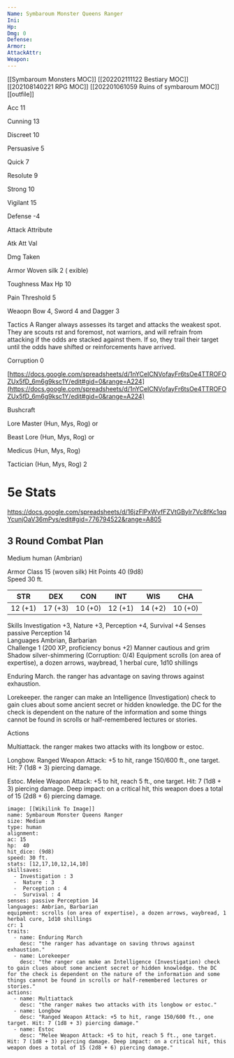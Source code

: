 ```yaml
---
Name: Symbaroum Monster Queens Ranger
Ini: 
Hp: 
Dmg: 0
Defense: 
Armor: 
AttackAttr: 
Weapon: 
---
```

[[Symbaroum Monsters MOC]]
[[202202111122 Bestiary MOC]]
[[202108140221 RPG MOC]]
[[202201061059 Ruins of symbaroum MOC]]
[[outfile]]

Acc 11

Cunning 13

Discreet 10

Persuasive 5

Quick 7

Resolute 9

Strong 10

Vigilant 15

Defense -4

Attack Attribute

Atk Att Val

Dmg Taken

Armor Woven silk 2 ( exible)

Toughness Max Hp 10

Pain Threshold 5

Weaopn Bow 4, Sword 4 and Dagger 3

Tactics A Ranger always assesses its target and attacks the weakest spot. They are scouts rst and foremost, not warriors, and will refrain from attacking if the odds are stacked against them. If so, they trail their target until the odds have shifted or reinforcements have arrived.

Corruption 0

[https://docs.google.com/spreadsheets/d/1nYCeICNVofayFr6tsOe4TTROFOZUx5fD_6m6g9ksc1Y/edit#gid=0&range=A224](https://docs.google.com/spreadsheets/d/1nYCeICNVofayFr6tsOe4TTROFOZUx5fD_6m6g9ksc1Y/edit#gid=0&range=A224)

Bushcraft

Lore Master (Hun, Mys, Rog) or

Beast Lore (Hun, Mys, Rog) or

Medicus (Hun, Mys, Rog)

Tactician (Hun, Mys, Rog) 2

# 5e Stats 
https://docs.google.com/spreadsheets/d/16jzFlPxWvfFZVtGBylr7Vc8fKc1qqYcunjOaV36mPys/edit#gid=776794522&range=A805
## 3 Round Combat Plan

Medium human (Ambrian)

Armor Class 15 (woven silk) 
Hit Points 40 (9d8)  
Speed 30 ft.

| STR     | DEX     | CON     | INT     | WIS     | CHA     |
| ------- | ------- | ------- | ------- | ------- | ------- |
| 12 (+1) | 17 (+3) | 10 (+0) | 12 (+1) | 14 (+2) | 10 (+0) |

Skills Investigation +3, Nature +3, Perception +4, Survival +4
Senses passive Perception 14  
Languages Ambrian, Barbarian  
Challenge 1 (200 XP, proficiency bonus +2) 
Manner cautious and grim  
Shadow silver-shimmering (Corruption: 0/4) 
Equipment scrolls (on area of expertise), a dozen arrows, waybread, 1 herbal cure, 1d10 shillings

Enduring March. the ranger has advantage on saving throws against exhaustion.

Lorekeeper. the ranger can make an Intelligence (Investigation) check to gain clues about some ancient secret or hidden knowledge. the DC   for the check is dependent on the nature of the information and some things cannot be found in scrolls or half-remembered lectures or stories.

Actions

Multiattack. the ranger makes two attacks with its longbow or estoc.

Longbow. Ranged Weapon Attack: +5 to hit, range 150/600 ft., one target. Hit: 7 (1d8 + 3) piercing damage.

Estoc. Melee Weapon Attack: +5 to hit, reach 5 ft., one target. Hit: 7 (1d8 + 3) piercing damage. Deep impact: on a critical hit, this weapon does a total of 15 (2d8 + 6) piercing damage.

```statblock
image: [[Wikilink To Image]]
name: Symbaroum Monster Queens Ranger
size: Medium
type: human
alignment:
ac: 15
hp:  40
hit_dice: (9d8)
speed: 30 ft.
stats: [12,17,10,12,14,10]
skillsaves:
  - Investigation : 3
  -  Nature : 3
  -  Perception : 4
  -  Survival : 4
senses: passive Perception 14
languages: Ambrian, Barbarian
equipment: scrolls (on area of expertise), a dozen arrows, waybread, 1 herbal cure, 1d10 shillings
cr: 1
traits:
  - name: Enduring March
    desc: "the ranger has advantage on saving throws against exhaustion."
  - name: Lorekeeper
    desc: "the ranger can make an Intelligence (Investigation) check to gain clues about some ancient secret or hidden knowledge. the DC   for the check is dependent on the nature of the information and some things cannot be found in scrolls or half-remembered lectures or stories."
actions:
  - name: Multiattack
    desc: "the ranger makes two attacks with its longbow or estoc."
  - name: Longbow
    desc: "Ranged Weapon Attack: +5 to hit, range 150/600 ft., one target. Hit: 7 (1d8 + 3) piercing damage."
  - name: Estoc
    desc: "Melee Weapon Attack: +5 to hit, reach 5 ft., one target. Hit: 7 (1d8 + 3) piercing damage. Deep impact: on a critical hit, this weapon does a total of 15 (2d8 + 6) piercing damage."
```